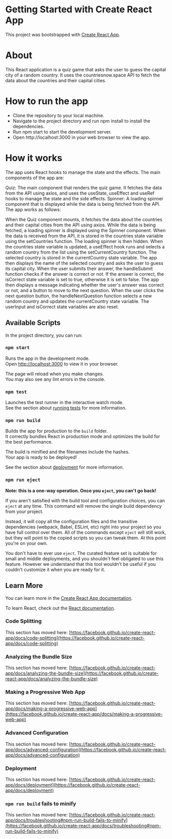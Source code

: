 # Getting Started with Create React App

This project was bootstrapped with [Create React App](https://github.com/facebook/create-react-app).

# About 
This React application is a quiz game that asks the user to guess the capital city of a random country. It uses the countriesnow.space API to fetch the data about the countries and their capital cities.

# How to run the app
- Clone the repository to your local machine.
- Navigate to the project directory and run npm install to install the dependencies.
- Run npm start to start the development server.
- Open http://localhost:3000 in your web browser to view the app.

# How it works
The app uses React hooks to manage the state and the effects. The main components of the app are:

Quiz: The main component that renders the quiz game. It fetches the data from the API using axios, and uses the useState, useEffect and useRef hooks to manage the state and the side effects.
Spinner: A loading spinner component that is displayed while the data is being fetched from the API.
The app works as follows:

When the Quiz component mounts, it fetches the data about the countries and their capital cities from the API using axios. While the data is being fetched, a loading spinner is displayed using the Spinner component.
When the data is received from the API, it is stored in the countries state variable using the setCountries function. The loading spinner is then hidden.
When the countries state variable is updated, a useEffect hook runs and selects a random country from the list using the setCurrentCountry function. The selected country is stored in the currentCountry state variable.
The app then displays the name of the selected country and asks the user to guess its capital city.
When the user submits their answer, the handleSubmit function checks if the answer is correct or not. If the answer is correct, the isCorrect state variable is set to true, otherwise it is set to false.
The app then displays a message indicating whether the user's answer was correct or not, and a button to move to the next question.
When the user clicks the next question button, the handleNextQuestion function selects a new random country and updates the currentCountry state variable. The userInput and isCorrect state variables are also reset.

## Available Scripts

In the project directory, you can run:

### `npm start`

Runs the app in the development mode.\
Open [http://localhost:3000](http://localhost:3000) to view it in your browser.

The page will reload when you make changes.\
You may also see any lint errors in the console.

### `npm test`

Launches the test runner in the interactive watch mode.\
See the section about [running tests](https://facebook.github.io/create-react-app/docs/running-tests) for more information.

### `npm run build`

Builds the app for production to the `build` folder.\
It correctly bundles React in production mode and optimizes the build for the best performance.

The build is minified and the filenames include the hashes.\
Your app is ready to be deployed!

See the section about [deployment](https://facebook.github.io/create-react-app/docs/deployment) for more information.

### `npm run eject`

**Note: this is a one-way operation. Once you `eject`, you can't go back!**

If you aren't satisfied with the build tool and configuration choices, you can `eject` at any time. This command will remove the single build dependency from your project.

Instead, it will copy all the configuration files and the transitive dependencies (webpack, Babel, ESLint, etc) right into your project so you have full control over them. All of the commands except `eject` will still work, but they will point to the copied scripts so you can tweak them. At this point you're on your own.

You don't have to ever use `eject`. The curated feature set is suitable for small and middle deployments, and you shouldn't feel obligated to use this feature. However we understand that this tool wouldn't be useful if you couldn't customize it when you are ready for it.

## Learn More

You can learn more in the [Create React App documentation](https://facebook.github.io/create-react-app/docs/getting-started).

To learn React, check out the [React documentation](https://reactjs.org/).

### Code Splitting

This section has moved here: [https://facebook.github.io/create-react-app/docs/code-splitting](https://facebook.github.io/create-react-app/docs/code-splitting)

### Analyzing the Bundle Size

This section has moved here: [https://facebook.github.io/create-react-app/docs/analyzing-the-bundle-size](https://facebook.github.io/create-react-app/docs/analyzing-the-bundle-size)

### Making a Progressive Web App

This section has moved here: [https://facebook.github.io/create-react-app/docs/making-a-progressive-web-app](https://facebook.github.io/create-react-app/docs/making-a-progressive-web-app)

### Advanced Configuration

This section has moved here: [https://facebook.github.io/create-react-app/docs/advanced-configuration](https://facebook.github.io/create-react-app/docs/advanced-configuration)

### Deployment

This section has moved here: [https://facebook.github.io/create-react-app/docs/deployment](https://facebook.github.io/create-react-app/docs/deployment)

### `npm run build` fails to minify

This section has moved here: [https://facebook.github.io/create-react-app/docs/troubleshooting#npm-run-build-fails-to-minify](https://facebook.github.io/create-react-app/docs/troubleshooting#npm-run-build-fails-to-minify)
